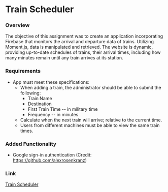 # Train Scheduler

### Overview

The objective of this assignment was to create an application incorporating Firebase that monitors the arrival and departure data of trains. Utilizing Moment.js, data is manipulated and retrieved. The website is dynamic, providing up-to-date schedules of trains, their arrival times, including how many minutes remain until any train arrives at its station.

### Requirements

* App must meet these specifications:
  * When adding a train, the administrator should be able to submit the following:
    * Train Name
    * Destination 
    * First Train Time -- in military time
    * Frequency -- in minutes
  * Calculate when the next train will arrive; relative to the current time.
  * Users from different machines must be able to view the same train times.

### Added Functionality

* Google sign-in authentication (Credit: https://github.com/alexrosenkranz)


### Link
[Train Scheduler](https://aboulie.github.io/trainscheduler/)
